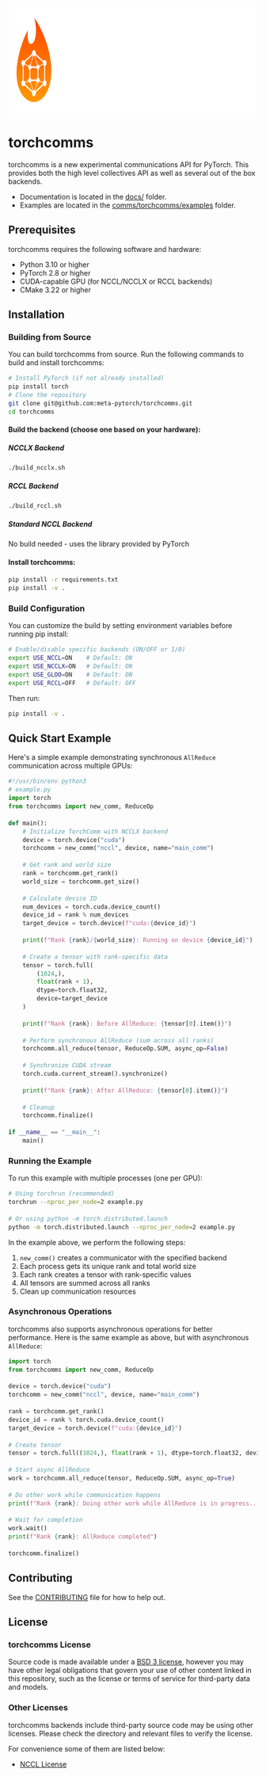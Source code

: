 <p align="center">
  <img width="500" height="216" alt="torchcomms" src="logo.png">
</p>


# torchcomms

torchcomms is a new experimental communications API for PyTorch. This provides
both the high level collectives API as well as several out of the box backends.

* Documentation is located in the [docs/](./docs) folder.
* Examples are located in the [comms/torchcomms/examples](./comms/torchcomms/examples) folder.

## Prerequisites

torchcomms requires the following software and hardware:

- Python 3.10 or higher
- PyTorch 2.8 or higher
- CUDA-capable GPU (for NCCL/NCCLX or RCCL backends)
- CMake 3.22 or higher

## Installation

### Building from Source

You can build torchcomms from source.
Run the following commands to build and install torchcomms:

```bash
# Install PyTorch (if not already installed)
pip install torch
# Clone the repository
git clone git@github.com:meta-pytorch/torchcomms.git
cd torchcomms
```

#### Build the backend (choose one based on your hardware):

##### NCCLX Backend

```bash
./build_ncclx.sh
```

##### RCCL Backend

```bash
./build_rccl.sh
```

##### Standard NCCL Backend

No build needed - uses the library provided by PyTorch

#### Install torchcomms:

```bash
pip install -r requirements.txt
pip install -v .
```

### Build Configuration

You can customize the build by setting environment variables before running pip install:

```bash
# Enable/disable specific backends (ON/OFF or 1/0)
export USE_NCCL=ON    # Default: ON
export USE_NCCLX=ON   # Default: ON
export USE_GLOO=ON    # Default: ON
export USE_RCCL=OFF   # Default: OFF
```

Then run:

```bash
pip install -v .
```

## Quick Start Example

Here's a simple example demonstrating synchronous `AllReduce` communication across multiple GPUs:

```python
#!/usr/bin/env python3
# example.py
import torch
from torchcomms import new_comm, ReduceOp

def main():
    # Initialize TorchComm with NCCLX backend
    device = torch.device("cuda")
    torchcomm = new_comm("nccl", device, name="main_comm")

    # Get rank and world size
    rank = torchcomm.get_rank()
    world_size = torchcomm.get_size()

    # Calculate device ID
    num_devices = torch.cuda.device_count()
    device_id = rank % num_devices
    target_device = torch.device(f"cuda:{device_id}")

    print(f"Rank {rank}/{world_size}: Running on device {device_id}")

    # Create a tensor with rank-specific data
    tensor = torch.full(
        (1024,),
        float(rank + 1),
        dtype=torch.float32,
        device=target_device
    )

    print(f"Rank {rank}: Before AllReduce: {tensor[0].item()}")

    # Perform synchronous AllReduce (sum across all ranks)
    torchcomm.all_reduce(tensor, ReduceOp.SUM, async_op=False)

    # Synchronize CUDA stream
    torch.cuda.current_stream().synchronize()

    print(f"Rank {rank}: After AllReduce: {tensor[0].item()}")

    # Cleanup
    torchcomm.finalize()

if __name__ == "__main__":
    main()
```

### Running the Example

To run this example with multiple processes (one per GPU):

```bash
# Using torchrun (recommended)
torchrun --nproc_per_node=2 example.py

# Or using python -m torch.distributed.launch
python -m torch.distributed.launch --nproc_per_node=2 example.py
```

In the example above, we perform the following steps:

1. `new_comm()` creates a communicator with the specified backend
2. Each process gets its unique rank and total world size
3. Each rank creates a tensor with rank-specific values
4. All tensors are summed across all ranks
5. Clean up communication resources

### Asynchronous Operations

torchcomms also supports asynchronous operations for better performance.
Here is the same example as above, but with asynchronous `AllReduce`:

```python
import torch
from torchcomms import new_comm, ReduceOp

device = torch.device("cuda")
torchcomm = new_comm("nccl", device, name="main_comm")

rank = torchcomm.get_rank()
device_id = rank % torch.cuda.device_count()
target_device = torch.device(f"cuda:{device_id}")

# Create tensor
tensor = torch.full((1024,), float(rank + 1), dtype=torch.float32, device=target_device)

# Start async AllReduce
work = torchcomm.all_reduce(tensor, ReduceOp.SUM, async_op=True)

# Do other work while communication happens
print(f"Rank {rank}: Doing other work while AllReduce is in progress...")

# Wait for completion
work.wait()
print(f"Rank {rank}: AllReduce completed")

torchcomm.finalize()
```

## Contributing

See the [CONTRIBUTING](CONTRIBUTING.md) file for how to help out.

## License

### torchcomms License

Source code is made available under a [BSD 3 license](./LICENSE), however you may have other legal obligations that govern your use of other content linked in this repository, such as the license or terms of service for third-party data and models.

### Other Licenses

torchcomms backends include third-party source code may be using other licenses.
Please check the directory and relevant files to verify the license.

For convenience some of them are listed below:

* [NCCL License](./comms/ncclx/v2_27/LICENSE.txt)
